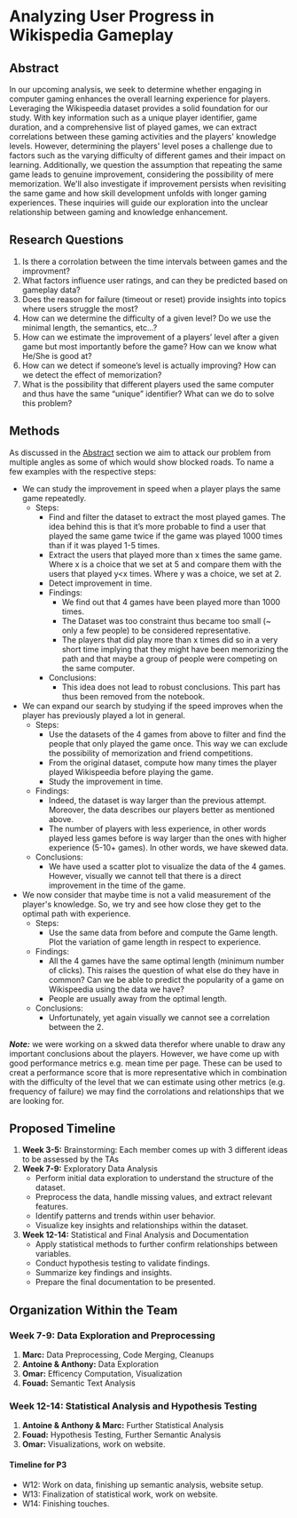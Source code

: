 # Analyzing User Progress in Wikispedia Gameplay
## Abstract
In our upcoming analysis, we seek to determine whether engaging in computer gaming enhances the overall learning experience for players. Leveraging the Wikispeedia dataset provides a solid foundation for our study. With key information such as a unique player identifier, game duration, and a comprehensive list of played games, we can extract correlations between these gaming activities and the players' knowledge levels. However, determining the players' level poses a challenge due to factors such as the varying difficulty of different games and their impact on learning. Additionally, we question the assumption that repeating the same game leads to genuine improvement, considering the possibility of mere memorization. We'll also investigate if improvement persists when revisiting the same game and how skill development unfolds with longer gaming experiences. These inquiries will guide our exploration into the unclear relationship between gaming and knowledge enhancement.

## Research Questions
1. Is there a corrolation between the time intervals between games and the improvment?
2. What factors influence user ratings, and can they be predicted based on gameplay data?
3. Does the reason for failure (timeout or reset) provide insights into topics where users struggle the most?
4. How can we determine the difficulty of a given level? Do we use the minimal length, the semantics, etc…?
5. How can we estimate the improvement of a players’ level after a given game but most importantly before the game? How can we know what He/She is good at?
6. How can we detect if someone’s level is actually improving? How can we detect the effect of memorization?
7. What is the possibility that different players used the same computer and thus have the same “unique” identifier? What can we do to solve this problem?

## Methods
As discussed in the [Abstract](#Abstract) section we aim to attack our problem from multiple angles as some of which would show blocked roads. To name a few examples with the respective steps:
- We can study the improvement in speed when a player plays the same game repeatedly.
  - Steps:
       - Find and filter the dataset to extract the most played games. The idea behind this is that it’s more probable to find a user that played the same game twice if the game was played 1000 times than if it was played 1-5 times.
       - Extract the users that played more than x times the same game. Where x is a choice that we set at 5 and compare them with the users that played y<x times. Where y was a choice, we set at 2.
       - Detect improvement in time.
	- Findings:
	    - We find out that 4 games have been played more than 1000 times.
	    - The Dataset was too constraint thus became too small (~ only a few people) to be considered representative. 
	    - The players that did play more than x times did so in a very short time implying that they might have been memorizing the path and that maybe a group of people were competing on the same computer.
	- Conclusions:
	    - This idea does not lead to robust conclusions. This part has thus been removed from the notebook.
- We can expand our search by studying if the speed improves when the player has previously played a lot in general.
	- Steps:
	    - Use the datasets of the 4 games from above to filter and find the people that only played the game once. This way we can exclude the possibility of memorization and friend competitions.
	    - From the original dataset, compute how many times the player played Wikispeedia before playing the game.
	    - Study the improvement in time.
	- Findings:
	    - Indeed, the dataset is way larger than the previous attempt. Moreover, the data describes our players better as mentioned above.
	    - The number of players with less experience, in other words played less games before is way larger than the ones with higher experience (5-10+ games). In other words, we have skewed data.
	- Conclusions:
	    - We have used a scatter plot to visualize the data of the 4 games. However, visually we cannot tell that there is a direct improvement in the time of the game.
- We now consider that maybe time is not a valid measurement of the player's knowledge. So, we try and see how close they get to the optimal path with experience.
	- Steps:
	    - Use the same data from before and compute the Game length.
	Plot the variation of game length in respect to experience.
	- Findings:
	    - All the 4 games have the same optimal length (minimum number of clicks). This raises the question of what else do they have in common? Can we be able to predict the popularity of a game on Wikispeedia using the data we have?
	    - People are usually away from the optimal length.
	- Conclusions:
	    - Unfortunately, yet again visually we cannot see a correlation between the 2.

**_Note:_** we were working on a skwed data therefor where unable to draw any important conclusions about the players. However, we have come up with good performance metrics e.g. mean time per page. These can be used to creat a performance score that is more representative which in combination with the difficulty of the level that we can estimate using other metrics (e.g. frequency of failure) we may find the corrolations and relationships that we are looking for.

## Proposed Timeline
1. **Week 3-5:** Brainstorming: Each member comes up with 3 different ideas to be assessed by the TAs
2. **Week 7-9:** Exploratory Data Analysis
   - Perform initial data exploration to understand the structure of the dataset.
   - Preprocess the data, handle missing values, and extract relevant features.
   - Identify patterns and trends within user behavior.
   - Visualize key insights and relationships within the dataset.
3. **Week 12-14:** Statistical and Final Analysis and Documentation
   - Apply statistical methods to further confirm relationships between variables.
   - Conduct hypothesis testing to validate findings.
   - Summarize key findings and insights.
   - Prepare the final documentation to be presented.

## Organization Within the Team
### Week 7-9: Data Exploration and Preprocessing
1. **Marc:** Data Preprocessing, Code Merging, Cleanups
2. **Antoine & Anthony:** Data Exploration
3. **Omar:** Efficency Computation, Visualization
4. **Fouad:** Semantic Text Analysis
### Week 12-14: Statistical Analysis and Hypothesis Testing
1. **Antoine & Anthony & Marc:** Further Statistical Analysis
2. **Fouad:** Hypothesis Testing, Further Semantic Analysis
3. **Omar:** Visualizations, work on website.

#### Timeline for P3

- W12: Work on data, finishing up semantic analysis, website setup.
- W13: Finalization of statistical work, work on website.
- W14: Finishing touches.

